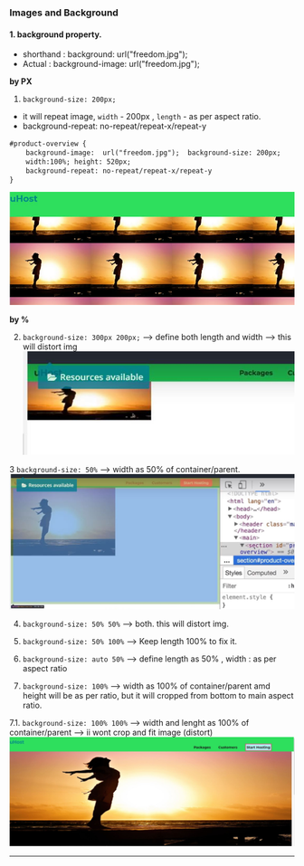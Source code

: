 ### Images and Background

#### 1. background property.
- shorthand : background: url("freedom.jpg"); 
- Actual : background-image:  url("freedom.jpg"); 

**by PX**

1. `background-size: 200px;` 
- it will repeat image, `width` - 200px , `length` - as per aspect ratio.
- background-repeat: no-repeat/repeat-x/repeat-y
```
#product-overview {    
    background-image:  url("freedom.jpg");  background-size: 200px; 
    width:100%; height: 520px;
    background-repeat: no-repeat/repeat-x/repeat-y
}
```
![img](https://github.com/lekhrajdinkar/css_html/blob/master/NOTES-CSS/assets/img/1.JPG)

**by %**

2. `background-size: 300px 200px;` --> define both length and width --> this will distort img
![img](https://github.com/lekhrajdinkar/css_html/blob/master/NOTES-CSS/assets/img/2.JPG)

3 `background-size: 50%` --> width as 50% of container/parent.
![img](https://github.com/lekhrajdinkar/css_html/blob/master/NOTES-CSS/assets/img/3.JPG)

4. `background-size: 50% 50%` --> both. this will distort img.

5. `background-size: 50% 100%`  --> Keep length 100% to fix it.

6. `background-size: auto 50%`  --> define length as 50% , width : as per aspect ratio

7. `background-size: 100%` --> width as 100% of container/parent amd height will be as per ratio, but it will cropped from bottom to main aspect ratio.

7.1. `background-size: 100% 100%` --> width and lenght as 100% of container/parent --> ii wont crop and fit image (distort)
![img](https://github.com/lekhrajdinkar/css_html/blob/master/NOTES-CSS/assets/img/4.JPG)

***




